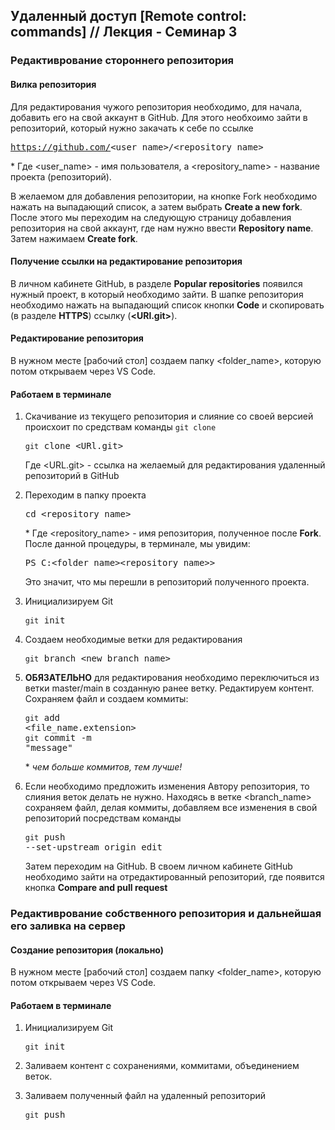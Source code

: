 ## Удаленный доступ [Remote control: commands] // Лекция - Семинар 3

### Редактиврование стороннего репозитория

#### Вилка репозитория

Для редактирования чужого репозитория необходимо, для начала, добавить его на свой аккаунт в GitHub. Для этого необхоимо зайти в репозиторий, который нужно закачать к себе по ссылке <pre>https://github.com/<user_name>/<repository_name> </pre>

\* Где <user_name> - имя пользователя, а <repository_name> - название проекта (репозиторий).

В желаемом для добавления репозитории, на кнопке Fork необходимо нажать на выпадающий список, а затем выбрать **Create a new fork**. После этого мы переходим на следующую страницу добавления репозитория на свой аккаунт, где нам нужно ввести **Repository name**. Затем нажимаем **Create fork**.

#### Получение ссылки на редактирование репозитория

В личном кабинете GitHub, в разделе **Popular repositories** появился нужный проект, в который необходимо зайти. В шапке репозитория необходимо нажать на выпадающий список кнопки **Code** и скопировать (в разделе **HTTPS**) ссылку (**<URl.git>**).

#### Редактирование репозитория

В нужном месте [рабочий стол] создаем папку <folder_name>, которую потом открываем через VS Code. 

#### Работаем в терминале

1. Скачивание из текущего репозитория и слияние со своей версией происхоит по средствам команды `git clone` <pre>`git` clone <URl.git></pre> Где <URL.git> - ссылка на желаемый для редактирования удаленный репозиторий в GitHub

2. Переходим в папку проекта <pre>cd <repository_name></pre> \* Где <repository_name> - имя репозитория, полученное после **Fork**. После данной процедуры, в терминале, мы увидим: <pre>PS C:\<folder_name>\<repository_name>></pre> Это значит, что мы перешли в репозиторий полученного проекта.

3. Инициализируем Git <pre>`git` init</pre>

4. Создаем необходимые ветки для редактирования <pre>`git` branch <new_branch_name></pre>

5. **ОБЯЗАТЕЛЬНО** для редактирования необходимо переключиться из ветки master/main в созданную ранее ветку. Редактируем контент. Сохраняем файл и создаем коммиты: <pre>`git` add <file_name.extension><br>`git` commit -m "message"</pre> \* *чем больше коммитов, тем лучше!*

6. Если необходимо предложить изменения Автору репозитория, то слияния веток делать не нужно. Находясь в ветке <branch_name> сохраняем файл, делая коммиты, добавляем все изменения в свой репозиторий посредствам команды <pre>`git` push --set-upstream origin edit</pre> Затем переходим на GitHub. В своем личном кабинете GitHub необходимо зайти на отредактированный репозиторий, где появится кнопка **Compare and pull request**

### Редактиврование собственного репозитория и дальнейшая его заливка на сервер

#### Создание репозитория (локально)

В нужном месте [рабочий стол] создаем папку <folder_name>, которую потом открываем через VS Code. 

#### Работаем в терминале

1. Инициализируем Git <pre>`git` init</pre>

2. Заливаем контент с сохранениями, коммитами, объединением веток.

3. Заливаем полученный файл на удаленный репозиторий <pre>`git` push</pre>